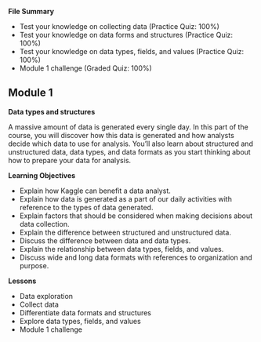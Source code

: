 **File Summary**
- Test your knowledge on collecting data (Practice Quiz: 100%)
- Test your knowledge on data forms and structures (Practice Quiz: 100%)
- Test your knowledge on data types, fields, and values (Practice Quiz: 100%)
- Module 1 challenge (Graded Quiz: 100%)

## Module 1
**Data types and structures**

A massive amount of data is generated every single day. In this part of the course, you will discover how this data is generated and how analysts decide which data to use for analysis. You’ll also learn about structured and unstructured data, data types, and data formats as you start thinking about how to prepare your data for analysis.

**Learning Objectives**
- Explain how Kaggle can benefit a data analyst.
- Explain how data is generated as a part of our daily activities with reference to the types of data generated.
- Explain factors that should be considered when making decisions about data collection.
- Explain the difference between structured and unstructured data.
- Discuss the difference between data and data types.
- Explain the relationship between data types, fields, and values.
- Discuss wide and long data formats with references to organization and purpose.

**Lessons**
- Data exploration
- Collect data
- Differentiate data formats and structures
- Explore data types, fields, and values
- Module 1 challenge
